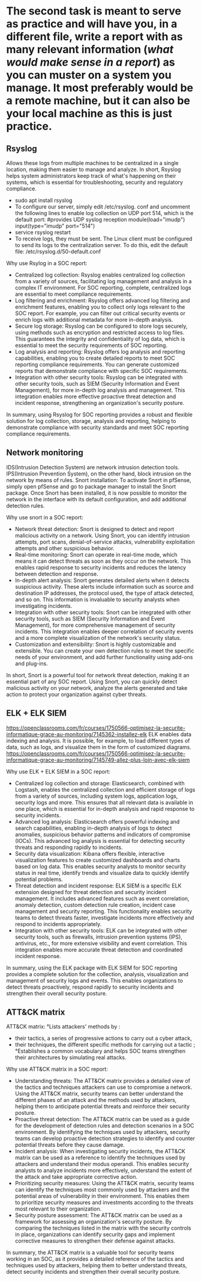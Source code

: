 # The second task is meant to serve as practice and will have you, in a different file, **write a report** with as many relevant information (_what would make sense in a report_) as you can muster on a system you manage. It most preferably would be a remote machine, but it can also be your local machine as this is just practice.


## Rsyslog 
Allows these logs from multiple machines to be centralized in a single location, making them easier to manage and analyze. In short, Rsyslog helps system administrators keep track of what's happening on their systems, which is essential for troubleshooting, security and regulatory compliance.
- sudo apt install rsyslog
- To configure our server, simply edit /etc/rsyslog. conf and uncomment the following lines to enable log collection on UDP port 514, which is the default port:
  #provides UDP syslog reception
  module(load="imudp")
  input(type="imudp" port="514")
- service rsyslog restart
- To receive logs, they must be sent. The Linux client must be configured to send its logs to the centralization server. To do this, edit the default file: /etc/rsyslog.d/50-default.conf

Why use Rsylog in a SOC report:
- Centralized log collection: Rsyslog enables centralized log collection from a variety of sources, facilitating log management and analysis in a complex IT environment. For SOC reporting, complete, centralized logs are essential to meet compliance requirements.
- Log filtering and enrichment: Rsyslog offers advanced log filtering and enrichment features, enabling you to collect only logs relevant to the SOC report. For example, you can filter out critical security events or enrich logs with additional metadata for more in-depth analysis.
- Secure log storage: Rsyslog can be configured to store logs securely, using methods such as encryption and restricted access to log files. This guarantees the integrity and confidentiality of log data, which is essential to meet the security requirements of SOC reporting.
- Log analysis and reporting: Rsyslog offers log analysis and reporting capabilities, enabling you to create detailed reports to meet SOC reporting compliance requirements. You can generate customized reports that demonstrate compliance with specific SOC requirements.
- Integration with other security tools: Rsyslog can be integrated with other security tools, such as SIEM (Security Information and Event Management), for more in-depth log analysis and management. This integration enables more effective proactive threat detection and incident response, strengthening an organization's security posture.

In summary, using Rsyslog for SOC reporting provides a robust and flexible solution for log collection, storage, analysis and reporting, helping to demonstrate compliance with security standards and meet SOC reporting compliance requirements.

## Network monitoring
IDS(Intrusion Detection System) are network intrusion detection tools. IPS(Intrusion Prevention System), on the other hand, block intrusion on the network by means of rules.
Snort installation: To activate Snort in pfSense, simply open pfSense and go to package manager to install the Snort package.
Once Snort has been installed, it is now possible to monitor the network in the interface with its default configuration, and add additional detection rules.

Why use snort in a SOC report:
- Network threat detection: Snort is designed to detect and report malicious activity on a network. Using Snort, you can identify intrusion attempts, port scans, denial-of-service attacks, vulnerability exploitation attempts and other   suspicious behavior.
- Real-time monitoring: Snort can operate in real-time mode, which means it can detect threats as soon as they occur on the network. This enables rapid response to security incidents and reduces the latency between detection and         response.
- In-depth alert analysis: Snort generates detailed alerts when it detects suspicious activity. These alerts include information such as source and destination IP addresses, the protocol used, the type of attack detected, and so on.     This information is invaluable to security analysts when investigating incidents.
- Integration with other security tools: Snort can be integrated with other security tools, such as SIEM (Security Information and Event Management), for more comprehensive management of security incidents. This integration enables      deeper correlation of security events and a more complete visualization of the network's security status.
- Customization and extensibility: Snort is highly customizable and extensible. You can create your own detection rules to meet the specific needs of your environment, and add further functionality using add-ons and plug-ins.

In short, Snort is a powerful tool for network threat detection, making it an essential part of any SOC report. Using Snort, you can quickly detect malicious activity on your network, analyze the alerts generated and take action to protect your organization against cyber threats.

## ELK + ELK SIEM
https://openclassrooms.com/fr/courses/1750566-optimisez-la-securite-informatique-grace-au-monitoring/7145362-installez-elk
ELK enables data indexing and analysis. It is possible, for example, to load different types of data, such as logs, and visualize them in the form of customized diagrams.
https://openclassrooms.com/fr/courses/1750566-optimisez-la-securite-informatique-grace-au-monitoring/7145749-allez-plus-loin-avec-elk-siem

Why use ELK + ELK SIEM in a SOC report:
- Centralized log collection and storage: Elasticsearch, combined with Logstash, enables the centralized collection and efficient storage of logs from a variety of sources, including system logs, application logs, security logs and more. This ensures that all relevant data is available in one place, which is essential for in-depth analysis and rapid response to security incidents.
- Advanced log analysis: Elasticsearch offers powerful indexing and search capabilities, enabling in-depth analysis of logs to detect anomalies, suspicious behavior patterns and indicators of compromise (IOCs). This advanced log analysis is essential for detecting security threats and responding rapidly to incidents.
- Security data visualization: Kibana offers flexible, interactive visualization features to create customized dashboards and charts based on log data. This enables security analysts to monitor security status in real time, identify trends and visualize data to quickly identify potential problems.
- Threat detection and incident response: ELK SIEM is a specific ELK extension designed for threat detection and security incident management. It includes advanced features such as event correlation, anomaly detection, custom detection rule creation, incident case management and security reporting. This functionality enables security teams to detect threats faster, investigate incidents more effectively and respond to incidents appropriately.
- Integration with other security tools: ELK can be integrated with other security tools, such as firewalls, intrusion prevention systems (IPS), antivirus, etc., for more extensive visibility and event correlation. This integration enables more accurate threat detection and coordinated incident response.

In summary, using the ELK package with ELK SIEM for SOC reporting provides a complete solution for the collection, analysis, visualization and management of security logs and events. This enables organizations to detect threats proactively, respond rapidly to security incidents and strengthen their overall security posture.

## ATT&CK matrix
ATT&CK matrix:
°Lists attackers' methods by :
- their tactics, a series of progressive actions to carry out a cyber attack,
- their techniques, the different specific methods for carrying out a tactic ;
°Establishes a common vocabulary and helps SOC teams strengthen their architectures by simulating real attacks.

Why use ATT&CK matrix in a SOC report:
- Understanding threats: The ATT&CK matrix provides a detailed view of the tactics and techniques attackers can use to compromise a network. Using the ATT&CK matrix, security teams can better understand the different phases of an attack and the methods used by attackers, helping them to anticipate potential threats and reinforce their security posture.
- Proactive threat detection: The ATT&CK matrix can be used as a guide for the development of detection rules and detection scenarios in a SOC environment. By identifying the techniques used by attackers, security teams can develop proactive detection strategies to identify and counter potential threats before they cause damage.
- Incident analysis: When investigating security incidents, the ATT&CK matrix can be used as a reference to identify the techniques used by attackers and understand their modus operandi. This enables security analysts to analyze incidents more effectively, understand the extent of the attack and take appropriate corrective action.
- Prioritizing security measures: Using the ATT&CK matrix, security teams can identify the techniques most commonly used by attackers and the potential areas of vulnerability in their environment. This enables them to prioritize security measures and investments according to the threats most relevant to their organization.
- Security posture assessment: The ATT&CK matrix can be used as a framework for assessing an organization's security posture. By comparing the techniques listed in the matrix with the security controls in place, organizations can identify security gaps and implement corrective measures to strengthen their defense against attacks.

In summary, the ATT&CK matrix is a valuable tool for security teams working in an SOC, as it provides a detailed reference of the tactics and techniques used by attackers, helping them to better understand threats, detect security incidents and strengthen their overall security posture.





















